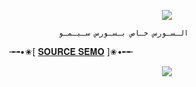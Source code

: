 <p align="center"><img src="https://i0.wp.com/images.hive.blog/DQmZgGvu6YXrMNyDb4wVURLV14WNNSYs58R1kY64HNMSmCL/hive-didver1.gif"></p>

  
               الـسـورس خـاص بـسـورس سـيـمـو

╼╼•✬[  [𝐒𝐎𝐔𝐑𝐂𝐄 𝐒𝐄𝐌𝐎](https://t.me/FTTUTY)  ]✬•╾╾


<p align="center"><img src="https://i0.wp.com/images.hive.blog/DQmZgGvu6YXrMNyDb4wVURLV14WNNSYs58R1kY64HNMSmCL/hive-didver1.gif"></p>


